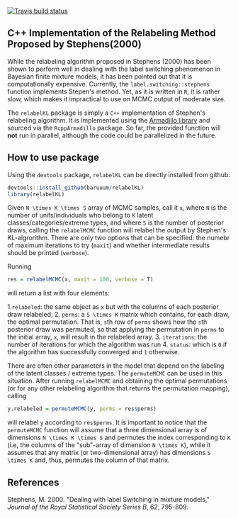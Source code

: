  [![Travis build status](https://travis-ci.com/baruuum/relabelKL.svg?token=k7R3D8yhYkrGz6yc4eQf&branch=master)](https://travis-ci.com/baruuum/relabelKL)

## C++ Implementation of the Relabeling Method Proposed by Stephens(2000)

While the relabeling algorithm proposed in Stephens (2000) has been shown to perform well in dealing with the label switching phenomenon in Bayesian finite mixture models, it has been pointed out that it is computationally expensive. Currently, the `label.switching::stephens` function implements Stepen's method. Yet, as it is written in `R`, it is rather slow, which makes it impractical to use on MCMC output of moderate size.

The `relabelKL` package is simply a `C++` implementation of Stephen's relabeling algorithm. It is implemented using the [Armadillo library](http://arma.sourceforge.net/) and sourced via the `RcppArmadillo` package. So far, the provided function will **not** run in parallel, although the code could be parallelized in the future.

## How to use package

Using the `devtools` package, `relabelKL` can be directly installed from github:

``` r
devtools::install_github(baruuum/relabelKL)
library(relabelKL)
```

Given `N \times K \times S` array of MCMC samples, call it `x`, where `N` is the number of units/individuals who belong to `K` latent classes/categories/extreme types, and where `S` is the number of posterior draws, calling the `relabelMCMC` function will relabel the output by Stephen's KL-algrorithm. There are only two options that can be specified: the numebr of maximum iterations to try (`maxit`) and whether intermediate results should be printed (`verbose`).

Running
``` r
res = relabelMCMC(x, maxit = 100, verbose = T)
```
will return a list with four elements: 

1.`relabeled`: the same object as `x` but with the columns of each posterior draw relabeled;
2. `perms`: a `S \times K` matrix which contains, for each draw, the optimal permutation. That is, `s`th row of `perms` shows how the `s`th posterior draw was permuted, so that applying the permutation in `perms` to the initial array, `x`, will result in the relabeled array.
3. `iterations`: the number of iterations for which the algorithm was run
4. `status`: which is `0` if the algorithm has successfully converged and `1` otherwise.

There are often other parameters in the model that depend on the labeling of the latent classes / extreme types. The `permuteMCMC` can be used in this situation. After running `relabelMCMC` and obtaining the optimal permutations (or for any other relabeling algorithm that returns the permutation mapping), calling
```r
y.relabeled = permuteMCMC(y, perms = res$perms)
```
will relabel `y` according to `res$perms`. It is important to notice that the `permuteMCMC` function will assume that a three dimensional array is of dimensions `N \times K \times S` and permutes the index corresponding to `K` (i.e, the columns of the "sub"-array of dimension `N \times K`), while it assumes that any matrix (or two-dimensional array) has dimensions `S \times K` and, thus, permutes the column  of that matrix.


## References

Stephens, M. 2000. "Dealing with label Switching in mixture models," *Journal of the Royal Statistical Society Series B*, 62, 795-809.